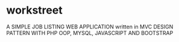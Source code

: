 # workstreet
A SIMPLE JOB LISTING WEB APPLICATION
written in MVC DESIGN PATTERN WITH PHP OOP, MYSQL, JAVASCRIPT AND BOOTSTRAP
